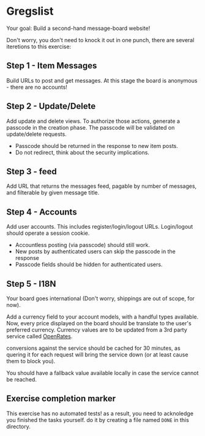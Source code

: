 # Gregslist
Your goal: Build a second-hand message-board website!

Don't worry, you don't need to knock it out in one punch, there are several
iteretions to this exercise:

## Step 1 - Item Messages
Build URLs to post and get messages. At this stage the board is anonymous -
there are no accounts!

## Step 2 - Update/Delete
Add update and delete views. To authorize those actions, generate a passcode
in the creation phase. The passcode will be validated on update/delete
requests.

* Passcode should be returned in the response to new item posts.
* Do not redirect, think about the security implications.

## Step 3 - feed
Add URL that returns the messages feed, pagable by number of messages, and
filterable by given message title.

## Step 4 - Accounts
Add user accounts. This includes register/login/logout URLs. Login/logout
should operate a session cookie.

* Accountless posting (via passcode) should still work.
* New posts by authenticated users can skip the passcode in the response
* Passcode fields should be hidden for authenticated users.

## Step 5 - I18N
Your board goes international (Don't worry, shippings are out of scope, for
now).

Add a currency field to your account models, with a handful types available.
Now, every price displayed on the board should be translate to the user's
preferred currency. Currency values are to be updated from a 3rd party service
called [OpenRates](https://openrates.io/).

conversions against the service should be cached for 30 minutes, as quering it
for each request will bring the service down (or at least cause them to block
you).

You should have a fallback value available locally in case the service cannot
be reached.

## Exercise completion marker
This exercise has no automated tests! as a result, you need to
acknoledge you finished the tasks yourself. do it by creating
a file named `DONE` in this directory.
